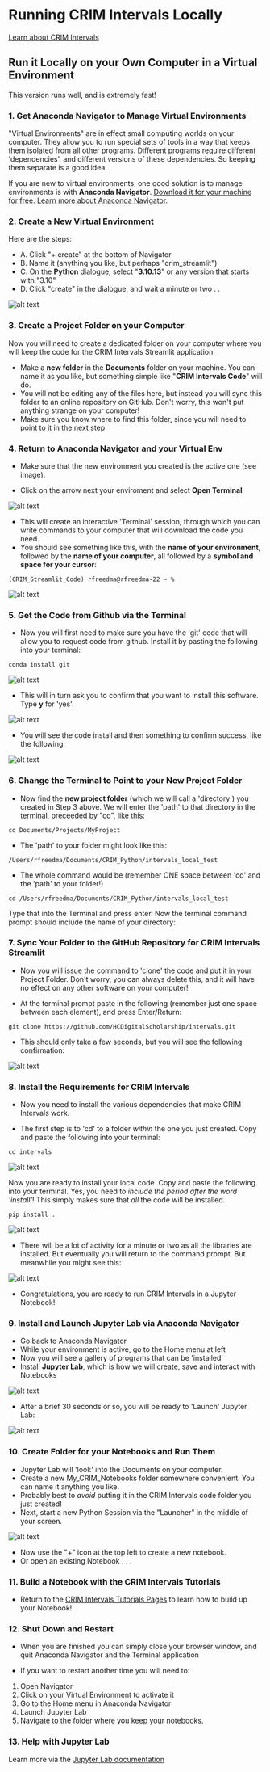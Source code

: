 # Running CRIM Intervals Locally

[Learn about CRIM Intervals]( https://github.com/HCDigitalScholarship/intervals/blob/main/README.md)

## Run it Locally on your Own Computer in a Virtual Environment

This version runs well, and is extremely fast!

### 1. Get Anaconda Navigator to Manage Virtual Environments 

"Virtual Environments" are in effect small computing worlds on your computer.  They allow you to run special sets of tools in a way that keeps them isolated from all other programs.  Different programs require different 'dependencies', and different versions of these dependencies.  So keeping them separate is a good idea.

If you are new to virtual environments, one good solution is to manage environments is with **Anaconda Navigator**.  [Download it for your machine for free](https://www.anaconda.com/download).  [Learn more about Anaconda Navigator](https://learning.anaconda.cloud/).  


### 2. Create a New Virtual Environment

Here are the steps:

- A. Click "+ create" at the bottom of Navigator
- B. Name it (anything you like, but perhaps "crim_streamlit")
- C. On the **Python** dialogue, select "**3.10.13**" or any version that starts with "3.10"
- D. Click "create" in the dialogue, and wait a minute or two . . 


![alt text](images/env1.png)

### 3. Create a Project Folder on your Computer

Now you will need to create a dedicated folder on your computer where you will keep the code for the CRIM Intervals Streamlit application.

- Make a **new folder** in the **Documents** folder on your machine.  You can name it as you like, but something simple like "**CRIM Intervals Code**" will do.  
- You will not be editing any of the files here, but instead you will sync this folder to an online repository on GitHub.  Don't worry, this won't put anything strange on your computer!
- Make sure you know where to find this folder, since you will need to point to it in the next step

### 4. Return to Anaconda Navigator and your Virtual Env

- Make sure that the new environment you created is the active one (see image).

- Click on the arrow next your enviroment and select **Open Terminal**

![alt text](images/env2.png)

- This will create an interactive 'Terminal' session, through which you can write commands to your computer that will download the code you need.
- You should see something like this, with the **name of your environment**, followed by the **name of your computer**, all followed by a **symbol and space for your cursor**:

```
(CRIM_Streamlit_Code) rfreedma@rfreedma-22 ~ % 
```

![alt text](images/env3.png)

### 5. Get the Code from Github via the Terminal

- Now you will first need to make sure you have the 'git' code that will allow you to request code from github.  Install it by pasting the following into your terminal: 

```
conda install git
```
![alt text](images/env4.png)


- This will in turn ask you to confirm that you want to install this software.  Type **y** for 'yes'.

![alt text](images/env5.png)

- You will see the code install and then something to confirm success, like the following:

![alt text](images/env6.png)

### 6. Change the Terminal to Point to your New Project Folder

- Now find the **new project folder** (which we will call a 'directory') you created in Step 3 above.  We will enter the 'path' to that directory in the terminal, preceeded by "cd", like this:

```
cd Documents/Projects/MyProject
```

- The 'path' to your folder might look like this:


```
/Users/rfreedma/Documents/CRIM_Python/intervals_local_test
```

- The whole command would be (remember ONE space between 'cd' and the 'path' to your folder!)


```
cd /Users/rfreedma/Documents/CRIM_Python/intervals_local_test
```

Type that into the Terminal and press enter.  Now the terminal command prompt should include the name of your directory:


### 7.  Sync Your Folder to the GitHub Repository for CRIM Intervals Streamlit

- Now you will issue the command to 'clone' the code and put it in your Project Folder.  Don't worry, you can always delete this, and it will have no effect on any other software on your computer!

- At the terminal prompt paste in the following (remember just one space between each element), and press Enter/Return:

```
git clone https://github.com/HCDigitalScholarship/intervals.git
```

- This should only take a few seconds, but you will see the following confirmation:

 ![alt text](images/env8.png)

### 8. Install the Requirements for CRIM Intervals

- Now you need to install the various dependencies that make CRIM Intervals work.  

- The first step is to 'cd' to a folder *within* the one you just created.  Copy and paste the following into your terminal:

```
cd intervals
```


![alt text](images/env19.png)

Now you are ready to install your local code. Copy and paste the following into your terminal.  Yes, you need to *include the period after the word 'install'*!  This simply makes sure that *all* the code will be installed.

```
pip install .
```

![alt text](images/env17.png)

- There will be a lot of activity for a minute or two as all the libraries are installed.  But eventually you will return to the command prompt.  But meanwhile you might see this:


![alt text](images/env_10.png)

- Congratulations, you are ready to run CRIM Intervals in a Jupyter Notebook!

### 9.  Install and Launch Jupyter Lab via Anaconda Navigator

- Go back to Anaconda Navigator
- While your environment is active, go to the Home menu at left
- Now you will see a gallery of programs that can be 'installed'
- Install **Jupyter Lab**, which is how we will create, save and interact with Notebooks


![alt text](images/evn11.png)


- After a brief 30 seconds or so, you will be ready to 'Launch' Jupyter Lab:

![alt text](images/env12.png)


### 10.  Create Folder for your Notebooks and Run Them

- Jupyter Lab will 'look' into the Documents on your computer.
- Create a new My_CRIM_Notebooks folder somewhere convenient.  You can name it anything you like.
- Probably best to _avoid_ putting it in the CRIM Intervals code folder you just created!
- Next, start a new Python Session via the "Launcher" in the middle of your screen.

![alt text](images/env13.png)


- Now use the "+" icon at the top left to create a new notebook.  
- Or open an existing Notebook . . . 

### 11.  Build a Notebook with the CRIM Intervals Tutorials

- Return to the [CRIM Intervals Tutorials Pages](https://github.com/HCDigitalScholarship/intervals/tree/main/tutorial) to learn how to build up your Notebook!


### 12.  Shut Down and Restart

- When you are finished you can simply close your browser window, and quit Anaconda Navigator and the Terminal application

- If you want to restart another time you will need to:

1.  Open Navigator
2.  Click on your Virtual Environment to activate it
3.  Go to the Home menu in Anaconda Navigator
4.  Launch Jupyter Lab
5.  Navigate to the folder where you keep your notebooks.

### 13.  Help with Jupyter Lab

Learn more via the [Jupyter Lab documentation](https://jupyterlab.readthedocs.io/en/latest/)



